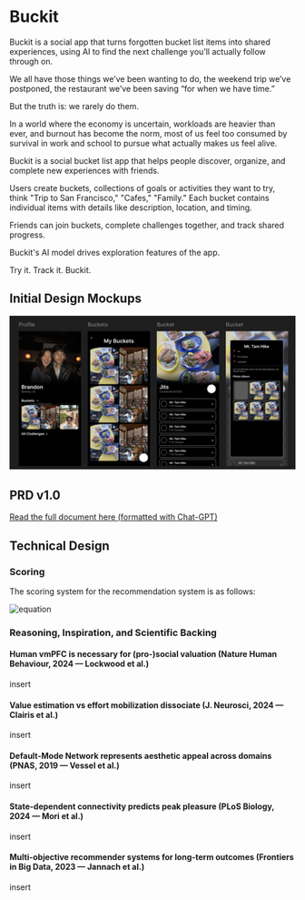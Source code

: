# Buckit
Buckit is a social app that turns forgotten bucket list items into shared experiences, using AI to find the next challenge you’ll actually follow through on.

We all have those things we’ve been wanting to do, the weekend trip we’ve postponed, the restaurant we’ve been saving “for when we have time.”

But the truth is: we rarely do them.

In a world where the economy is uncertain, workloads are heavier than ever, and burnout has become the norm, most of us feel too consumed by survival in work and school to pursue what actually makes us feel alive.

Buckit is a social bucket list app that helps people discover, organize, and complete new experiences with friends.

Users create buckets, collections of goals or activities they want to try, think "Trip to San Francisco," "Cafes," "Family." Each bucket contains individual items with details like description, location, and timing.

Friends can join buckets, complete challenges together, and track shared progress.

Buckit's AI model drives exploration features of the app.

Try it. Track it. Buckit.

## Initial Design Mockups
![initial_design](./readme_assets/initial_designs.png)
## PRD v1.0
[Read the full document here (formatted with Chat-GPT)](https://docs.google.com/document/d/1zJ0PVIeczIu6qECpJUD3cGE9qiwpAGbLtxmicYlJFzo/edit?usp=sharing)

## Technical Design
### Scoring
The scoring system for the recommendation system is as follows:

![equation](https://latex.codecogs.com/svg.image?%20s(u,i,c)=%5Cunderbrace%7B%5Calpha%5C,%5Ctextbf%7BAppeal%7D_%7B%5Ctext%7BMM%7D%7D(i)%7D_%7B%5Ctext%7BDMN/appeal%7D%7D&plus;%5Cunderbrace%7B%5Cbeta%5C,%5Clangle%5Cmathbf%7Bz%7D%5E%7B%5Ctext%7Btrait%7D%7D_u,%5Cmathbf%7Be%7D_i%5Crangle%7D_%7B%5Ctext%7Bwho%20you%20are%7D%7D&plus;%5Cunderbrace%7B%5Cgamma%5C,%5Clangle%5Cmathbf%7Bz%7D%5E%7B%5Ctext%7Bstate%7D%7D_u(c),%5Cmathbf%7Be%7D_i%5Crangle%7D_%7B%5Ctext%7Bhow%20you%20feel%20now%7D%7D&plus;%5Cunderbrace%7B%5Cdelta%5C,%5Ctext%7BSocialBonus%7D(u,i)%7D_%7B%5Ctext%7BvmPFC%20social%7D%7D-%5Cunderbrace%7B%5Clambda%5C,%5Ctext%7BEffortCost%7D(i,c)%7D_%7B%5Ctext%7Bvalue%20minus%20cost%7D%7D&plus;%5Cunderbrace%7B%5Crho%5C,%5Ctext%7BNovelty/Diversity%7D(i%5Cmid%5Cmathcal%7BL%7D)%7D_%7B%5Ctext%7Bmulti-objective%7D%7D)

### Reasoning, Inspiration, and Scientific Backing
#### Human vmPFC is necessary for (pro-)social valuation (Nature Human Behaviour, 2024 — Lockwood et al.)
insert

#### Value estimation vs effort mobilization dissociate (J. Neurosci, 2024 — Clairis et al.)
insert

#### Default-Mode Network represents aesthetic appeal across domains (PNAS, 2019 — Vessel et al.)
insert

#### State-dependent connectivity predicts peak pleasure (PLoS Biology, 2024 — Mori et al.)
insert

#### Multi-objective recommender systems for long-term outcomes (Frontiers in Big Data, 2023 — Jannach et al.)
insert
